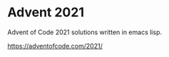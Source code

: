 # Advent 2021

Advent of Code 2021 solutions written in emacs lisp.

https://adventofcode.com/2021/
